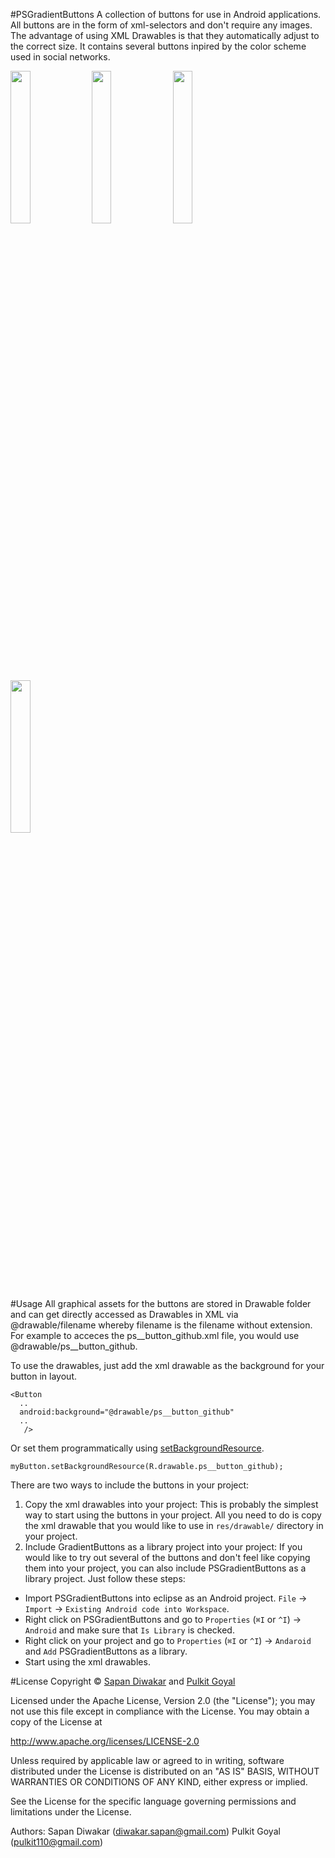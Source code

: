 #PSGradientButtons
A collection of buttons for use in Android applications. All buttons are in the form of xml-selectors and don't require any images. The advantage of using XML Drawables is that they automatically adjust to the correct size.
It contains several buttons inpired by the color scheme used in social networks.

<img width="25%" src="https://raw.github.com/sapandiwakar/PSGradientButtons/master/Screenshots/png-1.png"/>
<img width="25%" src="https://raw.github.com/sapandiwakar/PSGradientButtons/master/Screenshots/png-2.png"/> 
<img width="25%" src="https://raw.github.com/sapandiwakar/PSGradientButtons/master/Screenshots/png-3.png"/>
<img width="25%" src="https://raw.github.com/sapandiwakar/PSGradientButtons/master/Screenshots/png-4.png"/>


#Usage
All graphical assets for the buttons are stored in Drawable folder and can get directly accessed as Drawables in XML via @drawable/filename whereby filename is the filename without extension. For example to acceces the ps__button_github.xml file, you would use @drawable/ps__button_github. 

To use the drawables, just add the xml drawable as the background for your button in layout.

```
<Button
  ..
  android:background="@drawable/ps__button_github"
  ..
   />
```

Or set them programmatically using [setBackgroundResource](http://developer.android.com/reference/android/view/View.html#setBackgroundResource%28int%29).

```
myButton.setBackgroundResource(R.drawable.ps__button_github);
```

There are two ways to include the buttons in your project: 

1. Copy the xml drawables into your project: This is probably the simplest way to start using the buttons in your project. All you need to do is copy the xml drawable that you would like to use in `res/drawable/` directory in your project.
2. Include GradientButtons as a library project into your project: If you would like to try out several of the buttons and don't feel like copying them into your project, you can also include PSGradientButtons as a library project. Just follow these steps: 

* Import PSGradientButtons into eclipse as an Android project. `File` -> `Import` -> `Existing Android code into Workspace`.
* Right click on PSGradientButtons and go to `Properties` (`⌘I` or `^I`) -> `Android` and make sure that `Is Library` is checked.
* Right click on your project and go to `Properties` (`⌘I` or `^I`) -> `Andaroid` and `Add` PSGradientButtons as a library.
* Start using the xml drawables.

#License
Copyright © [Sapan Diwakar](http://sapandiwakar.in) and [Pulkit Goyal](http://pulkitgoyal.in)

Licensed under the Apache License, Version 2.0 (the "License"); you may not use this file except in compliance with the License. You may obtain a copy of the License at

  http://www.apache.org/licenses/LICENSE-2.0

Unless required by applicable law or agreed to in writing, software distributed under the License is distributed on an "AS IS" BASIS, WITHOUT WARRANTIES OR CONDITIONS OF ANY KIND, either express or implied.

See the License for the specific language governing permissions and limitations under the License.

Authors: 
Sapan Diwakar (diwakar.sapan@gmail.com)
Pulkit Goyal (pulkit110@gmail.com)
